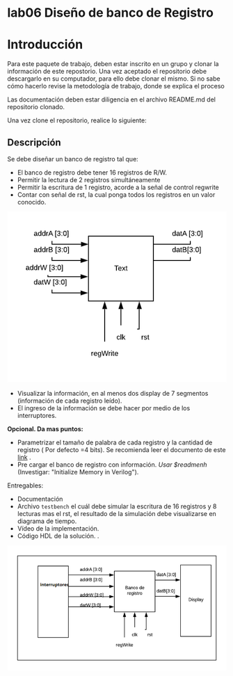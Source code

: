 # lab06 Diseño de banco de Registro

# Introducción


Para este paquete de trabajo, deben estar inscrito en un grupo y clonar la información de este repostorio. Una vez aceptado el repositorio debe descargarlo en su computador, para ello debe clonar el mismo. Si no sabe cómo hacerlo revise la metodología de trabajo, donde se explica el proceso

Las documentación deben estar diligencia en el archivo README.md del repositorio clonado.

Una vez clone el repositorio, realice lo siguiente:


## Descripción 
Se debe diseñar un banco de registro tal que:

* El banco de registro debe tener 16 registros de R/W.
* Permitir la lectura de 2 registros  simultáneamente 
* Permitir la escritura  de 1 registro, acorde a la señal de control regwrite
* Contar con señal de rst, la cual  ponga  todos los registros en un valor conocido.

![cn](https://github.com/Fabeltranm/SPARTAN6-ATMEGA-MAX5864/blob/master/lab/lab07-BancosRgistro/doc/caja%20negra.png)

* Visualizar la información, en al menos dos display de 7 segmentos (información de cada registro leído).
* El ingreso de la información se debe hacer por medio de los interruptores.


**Opcional. Da mas puntos:**
* Parametrizar el tamaño de palabra de cada registro  y la cantidad de registro ( Por defecto =4 bits). Se recomienda leer el documento de este [link](https://ocw.mit.edu/courses/electrical-engineering-and-computer-science/6-884-complex-digital-systems-spring-2005/related-resources/parameter_models.pdf) .
* Pre cargar el banco de registro con información.  _Usar $readmenh_  (Investigar: "Initialize Memory in Verilog").

Entregables:

* Documentación
* Archivo `testbench` el cuál debe simular la escritura de 16 registros y 8 lecturas mas el rst, el resultado de la simulación debe visualizarse en diagrama de tiempo.
* Vídeo de la implementación.
* Código HDL de la solución.
.

 ![caja](https://github.com/Fabeltranm/SPARTAN6-ATMEGA-MAX5864/blob/master/lab/lab07-BancosRgistro/doc/banco%20registro.png)


